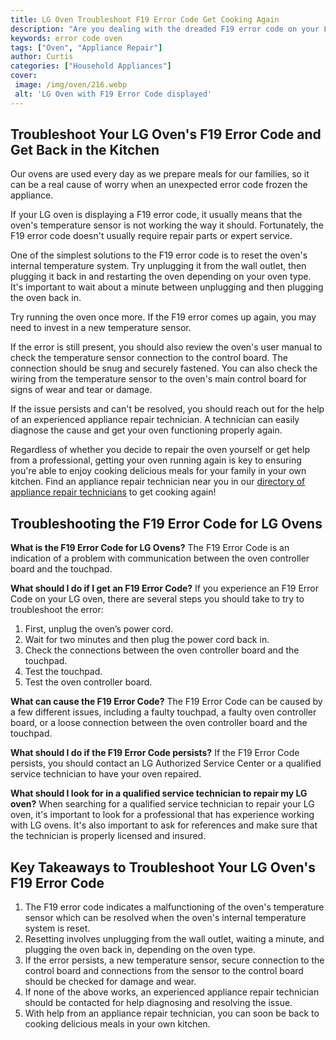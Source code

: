 ```yaml
---
title: LG Oven Troubleshoot F19 Error Code Get Cooking Again
description: "Are you dealing with the dreaded F19 error code on your LG oven Learn how to troubleshoot and fix it here so you can get back to cooking your favorite dishes"
keywords: error code oven
tags: ["Oven", "Appliance Repair"]
author: Curtis
categories: ["Household Appliances"]
cover: 
 image: /img/oven/216.webp
 alt: 'LG Oven with F19 Error Code displayed'
---
```

## Troubleshoot Your LG Oven's F19 Error Code and Get Back in the Kitchen
Our ovens are used every day as we prepare meals for our families, so it can be a real cause of worry when an unexpected error code frozen the appliance.

If your LG oven is displaying a F19 error code, it usually means that the oven's temperature sensor is not working the way it should. Fortunately, the F19 error code doesn't usually require repair parts or expert service.

One of the simplest solutions to the F19 error code is to reset the oven's internal temperature system. Try unplugging it from the wall outlet, then plugging it back in and restarting the oven depending on your oven type. It's important to wait about a minute between unplugging and then plugging the oven back in. 

Try running the oven once more. If the F19 error comes up again, you may need to invest in a new temperature sensor. 

If the error is still present, you should also review the oven's user manual to check the temperature sensor connection to the control board. The connection should be snug and securely fastened. You can also check the wiring from the temperature sensor to the oven's main control board for signs of wear and tear or damage. 

If the issue persists and can't be resolved, you should reach out for the help of an experienced appliance repair technician. A technician can easily diagnose the cause and get your oven functioning properly again.

Regardless of whether you decide to repair the oven yourself or get help from a professional, getting your oven running again is key to ensuring you're able to enjoy cooking delicious meals for your family in your own kitchen. Find an appliance repair technician near you in our [directory of appliance repair technicians](./pages/appliance-repair-technicians) to get cooking again!

## Troubleshooting the F19 Error Code for LG Ovens

**What is the F19 Error Code for LG Ovens?**
The F19 Error Code is an indication of a problem with communication between the oven controller board and the touchpad.

**What should I do if I get an F19 Error Code?**
If you experience an F19 Error Code on your LG oven, there are several steps you should take to try to troubleshoot the error:
1. First, unplug the oven’s power cord.
2. Wait for two minutes and then plug the power cord back in.
3. Check the connections between the oven controller board and the touchpad.
4. Test the touchpad.
5. Test the oven controller board.

**What can cause the F19 Error Code?**
The F19 Error Code can be caused by a few different issues, including a faulty touchpad, a faulty oven controller board, or a loose connection between the oven controller board and the touchpad.

**What should I do if the F19 Error Code persists?**
If the F19 Error Code persists, you should contact an LG Authorized Service Center or a qualified service technician to have your oven repaired.

**What should I look for in a qualified service technician to repair my LG oven?**
When searching for a qualified service technician to repair your LG oven, it's important to look for a professional that has experience working with LG ovens. It's also important to ask for references and make sure that the technician is properly licensed and insured.

## Key Takeaways to Troubleshoot Your LG Oven's F19 Error Code 
1. The F19 error code indicates a malfunctioning of the oven's temperature sensor which can be resolved when the oven's internal temperature system is reset.
2. Resetting involves unplugging from the wall outlet, waiting a minute, and plugging the oven back in, depending on the oven type.
3. If the error persists, a new temperature sensor, secure connection to the control board and connections from the sensor to the control board should be checked for damage and wear. 
4. If none of the above works, an experienced appliance repair technician should be contacted for help diagnosing and resolving the issue. 
5. With help from an appliance repair technician, you can soon be back to cooking delicious meals in your own kitchen.
